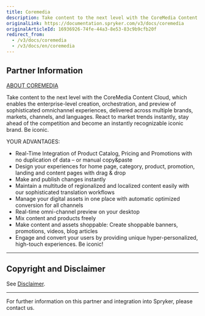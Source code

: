 ```yaml
---
title: Coremedia
description: Take content to the next level with the CoreMedia Content Cloud that can be integrated in the Spryker Commerce OS.
originalLink: https://documentation.spryker.com/v3/docs/coremedia
originalArticleId: 16936926-74fe-44a3-8e53-83c9b9cfb20f
redirect_from:
  - /v3/docs/coremedia
  - /v3/docs/en/coremedia
---
```


## Partner Information
[ABOUT COREMEDIA](https://www.coremedia.com)

Take content to the next level with the CoreMedia Content Cloud, which enables the enterprise-level creation, orchestration, and preview of sophisticated omnichannel experiences, delivered across multiple brands, markets, channels, and languages. React to market trends instantly, stay ahead of the competition and become an instantly recognizable iconic brand. Be iconic.

YOUR ADVANTAGES:

* Real-Time Integration of Product Catalog, Pricing and Promotions with no duplication of data – or manual copy&paste
* Design your experiences for home page, category, product, promotion, landing and content pages with drag & drop
* Make and publish changes instantly
* Maintain a multitude of regionalized and localized content easily with our sophisticated translation workflows
* Manage your digital assets in one place with automatic optimized conversion for all channels
* Real-time omni-channel preview on your desktop
* Mix content and products freely
* Make content and assets shoppable: Create shoppable banners, promotions, videos, blog articles
* Engage and convert your users by providing unique hyper-personalized, high-touch experiences. Be iconic!

---

## Copyright and Disclaimer

See [Disclaimer](https://github.com/spryker/spryker-documentation).

---
For further information on this partner and integration into Spryker, please contact us.

<div class="hubspot-forms hubspot-forms--docs">
<div class="hubspot-form" id="hubspot-partners-1">
            <div class="script-embed" data-code="
                                            hbspt.forms.create({
				                                portalId: '2770802',
				                                formId: '163e11fb-e833-4638-86ae-a2ca4b929a41',
              	                                onFormReady: function() {
              		                                const hbsptInit = new CustomEvent('hbsptInit', {bubbles: true});
              		                                document.querySelector('#hubspot-partners-1').dispatchEvent(hbsptInit);
              	                                }
				                            });
            "></div>
</div>
</div>

